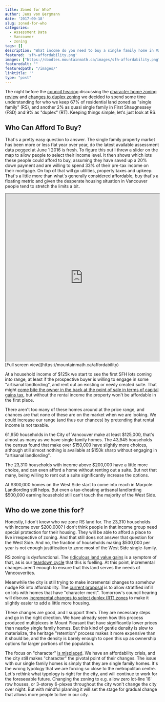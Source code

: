 ```yaml
---
title: Zoned for Who?
author: Jens von Bergmann
date: '2017-09-18'
slug: zoned-for-who
categories:
  - Assessment Data
  - Vancouver
  - zoning
tags: []
description: "What income do you need to buy a single family home in Vancouver?"
featured: 'sfh-affordability.png'
images: ["https://doodles.mountainmath.ca/images/sfh-affordability.png"]
featuredalt: ""
featuredpath: "/images/"
linktitle: ''
type: "post"
---
```


The night before the [council hearing](http://council.vancouver.ca/20170919/phea20170919ag.htm) discussing the [character home zoning review](http://vancouver.ca/home-property-development/character-home-zoning-review.aspx) and [changes to duplex zoning](http://council.vancouver.ca/20170919/documents/phea9summary.pdf) we decided to spend some time understanding for who we keep 67% of residential land zoned as "single family" (RS), and another 2% as quasi single family in First Shaugnessey (FSD) and 9% as "duplex" (RT). Keeping things simple, let's just look at RS.

## Who Can Afford To Buy?
That's a pretty easy question to answer. The single family property market has been more or less flat year over year, do the latest available assessment data pegged at June 1 2016 is fresh. To figure this out I threw a slider on the map to allow people to select their income level. It then shows which lots these people could afford to buy, assuming they have saved up a 20% down payment and are willing to spend 33% of their pre-tax income on their mortgage. On top of that will go utilities, property taxes and upkeep. That's a little more than what's generally considered affordable, buy that's a floating metric and given the desperate housing situation in Vancouver people tend to stretch the limits a bit.

<iframe src="https://mountainmath.ca/affordability" width="100%" height="550"></iframe>
[Full screen view](https://mountainmath.ca/affordability)

At a household income of $125k we start to see the first SFH lots coming into range, at least if the prospective buyer is willing to engage in some "artisanal landlording", and rent out an existing or newly created suite. That might [come bite the owner in the back at the point of sale in terms of capital gains tax](https://doodles.mountainmath.ca/blog/2016/10/04/secondary-suites-and-taxes/), but without the rental income the property won't be affordable in the first place.

There aren't too many of these homes around at the price range, and chances are that none of these are on the market when we are looking. We could increase our range (and thus our chances) by pretending that rental income is not taxable.

61,950 households in the City of Vancouver make at least $125,000, that's almost as many as we have single family homes. The 43,945 households the census found that make over $150,000 have slightly more choices, although still almost nothing is available at $150k sharp without engaging in "artisanal landlording".

The 23,310 households with income above $200,000 have a little more choice, and can even afford a home without renting out a suite. But not that many, being willing to rent out a suite significantly increase the options.

At $300,000 homes on the West Side start to come into reach in Marpole. Landlording still helps. But even a tax-cheating artisanal landlording $500,000 earning household still can't touch the majority of the West Side.

## Who do we zone this for?
Honestly, I don't know who we zone RS land for. The 23,310 households with income over $200,000? I don't think people in that income group need special protection for their housing. They will be able to afford a place to live irrespective of zoning. And that still does not answer that question for the West Side. And no, the fraction of households making $500,000 per year is not enough justification to zone most of the West Side single-family.

RS zoning is dysfunctional. The [ridiculous land value gains](https://doodles.mountainmath.ca/blog/2017/01/18/bumper-year-for-thumb-twiddlers/) is a symptom of that, as is our [teardown cycle](https://mountainmath.ca/teardowns) that this is fuelling. At this point, incremental changes aren't enough to ensure that this land serves the needs of Vancouverites.

Meanwhile the city is still trying to make incremental changes to somehow nudge RS into affordability. The [current proposal](http://vancouver.ca/files/cov/character-home-retention-incentives-open-house-boards-may-2017.pdf) is to allow stratified infill on lots with homes that have "character merit". Tomorrow's council hearing will discuss [incremental changes to select duplex (RT) zones](http://council.vancouver.ca/20170725/documents/p3.pdf) to make it slightly easier to add a little more housing.

These changes are good, and I support them. They are necessary steps and go in the right direction. We have already seen how this process produced multiplexes in Mount Pleasant that have significantly lower prices than nearby single family homes. But this kind of gentle density is slow to materialize, the heritage "retention" process makes it more expensive than it should be, and the density is barely enough to open this up as ownership options for larger portions of the population.

The focus on "character" [is misplaced](https://doodles.mountainmath.ca/blog/2016/11/26/character-retention/). We have an affordability crisis, and the city still makes "character" the pivotal point of their changes. The issue with our single family homes is simply that they are single family homes. It's the wrong typology that we are forcing so close to the metropolitan centre. Let's rethink what typology is right for the city, and will continue to work for the foreseeable future. Changing the zoning to e.g. allow zero lot-line 16' row houses, or 3-storey 6-plexes throughout the city won't change the city over night. But with mindful planning it will set the stage for gradual change that allows more people to live in our city.





